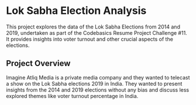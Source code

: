 # Lok Sabha Election Analysis
This project explores the data of the Lok Sabha Elections from 2014 and 2019, undertaken as part of the Codebasics Resume Project Challenge #11. It provides insights into voter turnout and other crucial aspects of the elections.

## Project Overview
Imagine Atliq Media is a private media company and they wanted to telecast a show on the Lok Sabha elections 2019 in India. They wanted to present insights from the 2014 and 2019 elections without any bias and discuss less explored themes like voter turnout percentage in India.
